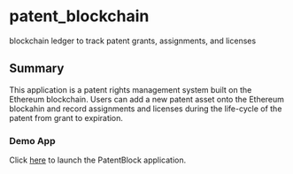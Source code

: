 # patent_blockchain
blockchain ledger to track patent grants, assignments, and licenses

## Summary

This application is a patent rights management system built on the Ethereum blockchain. Users can add a new patent asset onto the Ethereum blockahin and record assignments and licenses during the life-cycle of the patent from grant to expiration.

### Demo App

Click [here](patent_blockchain/index.html) to launch the PatentBlock application.

